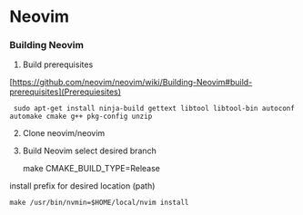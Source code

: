 # Neovim

### Building Neovim

1.  Build prerequisites

[https://github.com/neovim/neovim/wiki/Building-Neovim#build-prerequisites](Prerequiesites)

     sudo apt-get install ninja-build gettext libtool libtool-bin autoconf automake cmake g++ pkg-config unzip

2. Clone neovim/neovim

3. Build Neovim select desired branch

    make CMAKE_BUILD_TYPE=Release

install prefix for desired location (path)

    make /usr/bin/nvmin=$HOME/local/nvim install


